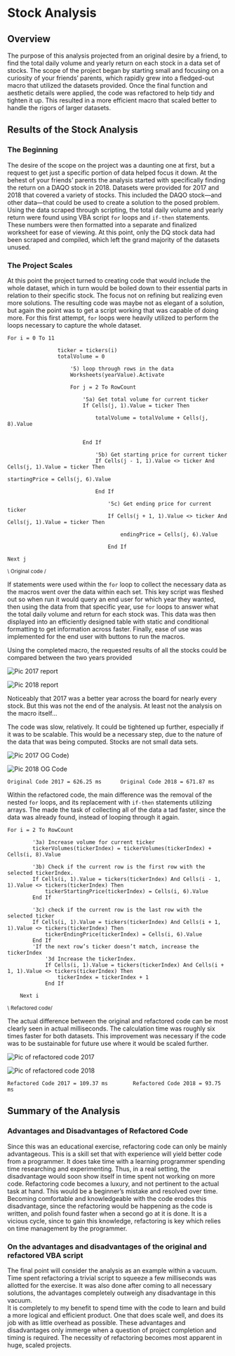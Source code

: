 # Stock Analysis


## Overview


The purpose of this analysis projected from an original desire by a friend, to find the total daily volume and yearly return on each stock in a data set of stocks. The scope of the project began by starting small and focusing on a curiosity of your friends’ parents, which rapidly grew into a fledged-out macro that utilized the datasets provided. Once the final function and aesthetic details were applied, the code was refactored to help tidy and tighten it up.  This resulted in a more efficient macro that scaled better to handle the rigors of larger datasets.


## Results of the Stock Analysis

### The Beginning
The desire of the scope on the project was a daunting one at first, but a request to get just a specific portion of data helped focus it down. At the behest of your friends’ parents the analysis started with specifically finding the return on a DAQO stock in 2018. Datasets were provided for 2017 and 2018 that covered a variety of stocks. This included the DAQO stock—and other data—that could be used to create a solution to the posed problem. Using the data scraped through scripting, the total daily volume and yearly return were found using VBA script `for` loops and `if-then` statements. These numbers were then formatted into a separate and finalized worksheet for ease of viewing. At this point, only the DQ stock data had been scraped and compiled, which left the grand majority of the datasets unused.

### The Project Scales
At this point the project turned to creating code that would include the whole dataset, which in turn would be boiled down to their essential parts in relation to their specific stock. The focus not on refining but realizing even more solutions. The resulting code was maybe not as elegant of a solution, but again the point was to get a script working that was capable of doing more. For this first attempt, `for` loops were heavily utilized to perform the loops necessary to capture the whole dataset.

```
For i = 0 To 11
                
                ticker = tickers(i)
                totalVolume = 0
                    
                    '5) loop through rows in the data
                    Worksheets(yearValue).Activate
                    
                    For j = 2 To RowCount
                    
                        '5a) Get total volume for current ticker
                        If Cells(j, 1).Value = ticker Then
                        
                            totalVolume = totalVolume + Cells(j, 8).Value
                            
                            
                        End If
                        
                            '5b) Get starting price for current ticker
                            If Cells(j - 1, 1).Value <> ticker And Cells(j, 1).Value = ticker Then
                                
startingPrice = Cells(j, 6).Value
                            
                            End If
                        
                                '5c) Get ending price for current ticker
                                If Cells(j + 1, 1).Value <> ticker And Cells(j, 1).Value = ticker Then
 
                                    endingPrice = Cells(j, 6).Value
                                
                                End If
                 
Next j
```
<sub>		\ Original code /</sub>

If statements were used within the `for` loop to collect the necessary data as the macros went over the data within each set. This key script was fleshed out so when run it would query an end user for which year they wanted, then using the data from that specific year, use `for` loops to answer what the total daily volume and return for each stock was. 
This data was then displayed into an efficiently designed table with static and conditional formatting to get information across faster. Finally, ease of use was implemented for the end user with buttons to run the macros.

Using the completed macro, the requested results of all the stocks could be compared between the two years provided

![Pic 2017 report](Resources/Stock_Analysis_2017.png)

![Pic 2018 report](Resources/Stock_Analysis_2018.png)

Noticeably that 2017 was a better year across the board for nearly every stock. But this was not the end of the analysis. At least not the analysis on the macro itself…

The code was slow, relatively. It could be tightened up further, especially if it was to be scalable. This would be a necessary step, due to the nature of the data that was being computed. Stocks are not small data sets. 

![Pic 2017 OG Code](Resources/2017%20All%20Stocks%20Analysis%201.0.PNG))

![Pic 2018 OG Code](Resources/2018%20All%20Stocks%20Analysis%201.0.PNG)

	Original Code 2017 = 626.25 ms		Original Code 2018 = 671.87 ms

Within the refactored code, the main difference was the removal of the nested `for` loops, and its replacement with `if-then` statements utilizing arrays. The made the task of collecting all of the data a tad faster, since the data was already found, instead of looping through it again.

```
For i = 2 To RowCount
    
        '3a) Increase volume for current ticker
        tickerVolumes(tickerIndex) = tickerVolumes(tickerIndex) + Cells(i, 8).Value
        
        '3b) Check if the current row is the first row with the selected tickerIndex.
        If Cells(i, 1).Value = tickers(tickerIndex) And Cells(i - 1, 1).Value <> tickers(tickerIndex) Then
            tickerStartingPrice(tickerIndex) = Cells(i, 6).Value
        End If
        
        '3c) check if the current row is the last row with the selected ticker
        If Cells(i, 1).Value = tickers(tickerIndex) And Cells(i + 1, 1).Value <> tickers(tickerIndex) Then
            tickerEndingPrice(tickerIndex) = Cells(i, 6).Value
        End If
        'If the next row’s ticker doesn’t match, increase the tickerIndex
            '3d Increase the tickerIndex.
            If Cells(i, 1).Value = tickers(tickerIndex) And Cells(i + 1, 1).Value <> tickers(tickerIndex) Then
                tickerIndex = tickerIndex + 1
            End If
    
    Next i
```
<sub>		\ Refactored code/</sub>


The actual difference between the original and refactored code can be most clearly seen in actual milliseconds. The calculation time was roughly six times faster for both datasets. This improvement was necessary if the code was to be sustainable for future use where it would be scaled further.



![Pic of refactored code 2017](Resources/VBA_Challenge_2017.PNG)

![Pic of refactored code 2018](Resources/VBA_Challenge_2018.PNG)

	Refactored Code 2017 = 109.37 ms		Refactored Code 2018 = 93.75 ms

 ## Summary of the Analysis
	
### Advantages and Disadvantages of Refactored Code
Since this was an educational exercise, refactoring code can only be mainly advantageous. This is a skill set that with experience will yield better code from a programmer. It does take time with a learning programmer spending time researching and experimenting. Thus, in a real setting, the disadvantage would soon show itself in time spent not working on more code. Refactoring code becomes a luxury, and not pertinent to the actual task at hand. This would be a beginner’s mistake and resolved over time. Becoming comfortable and knowledgeable with the code erodes this disadvantage, since the refactoring would be happening as the code is written, and polish found faster when a second go at it is done. It is a vicious cycle, since to gain this knowledge, refactoring is key which relies on time management by the programmer.

### On the advantages and disadvantages of the original and refactored VBA script
The final point will consider the analysis as an example within a vacuum. Time spent refactoring a trivial script to squeeze a few milliseconds was allotted for the exercise. It was also done after coming to all necessary solutions, the advantages completely outweigh any disadvantage in this vacuum.  
It is completely to my benefit to spend time with the code to learn and build a more logical and efficient product. One that does scale well, and does its job with as little overhead as possible. These advantages and disadvantages only immerge when a question of project completion and timing is required. The necessity of refactoring becomes most apparent in huge, scaled projects.
